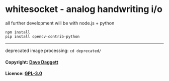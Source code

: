 # whitesocket - analog handwriting i/o

all further development will be with node.js + python

	npm install
	pip install opencv-contrib-python
______________________________________________________________________

deprecated image processing: `cd deprecated/`

#### Copyright: [Dave Daggett](https://ddaaggeett.com)

#### Licence: **[GPL-3.0](https://github.com/ddaaggeett/whiteSocket/blob/master/LICENSE)**
